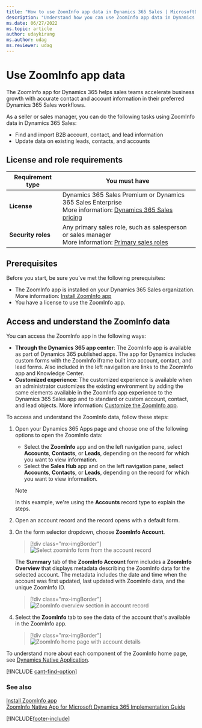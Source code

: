 ```yaml
---
title: "How to use ZoomInfo app data in Dynamics 365 Sales | MicrosoftDocs"
description: "Understand how you can use ZoomInfo app data in Dynamics 365 Sales. Learn how to find and import B2B account, contact, and lead info, or update existing data."
ms.date: 06/27/2022
ms.topic: article
author: udaykirang
ms.author: udag
ms.reviewer: udag
---
```

# Use ZoomInfo app data 

The ZoomInfo app for Dynamics 365 helps sales teams accelerate business growth with accurate contact and account information in their preferred Dynamics 365 Sales workflows. 

As a seller or sales manager, you can do the following tasks using ZoomInfo data in Dynamics 365 Sales:    
-	Find and import B2B account, contact, and lead information   
-	Update data on existing leads, contacts, and accounts

## License and role requirements
| Requirement type | You must have |
|-----------------------|---------|
| **License** | Dynamics 365 Sales Premium or Dynamics 365 Sales Enterprise  <br>More information: [Dynamics 365 Sales pricing](https://dynamics.microsoft.com/sales/pricing/) |
| **Security roles** | Any primary sales role, such as salesperson or sales manager<br>  More information: [Primary sales roles](security-roles-for-sales.md#primary-sales-roles)|


## Prerequisites   

Before you start, be sure you've met the following prerequisites:   
-	The ZoomInfo app is installed on your Dynamics 365 Sales organization. More information: [Install ZoomInfo app](install-zoominfo-app.md)
-	You have a license to use the ZoomInfo app.

## Access and understand the ZoomInfo data   

You can access the ZoomInfo app in the following ways:   
-	**Through the Dynamics 365 app center**: The ZoomInfo app is available as part of Dynamics 365 published apps. The app for Dynamics includes custom forms with the ZoomInfo iframe built into account, contact, and lead forms. Also included in the left navigation are links to the ZoomInfo app and Knowledge Center.
-	**Customized experience**: The customized experience is available when an administrator customizes the existing environment by adding the same elements available in the ZoomInfo app experience to the Dynamics 365 Sales app and to standard or custom account, contact, and lead objects. More information: [Customize the ZoomInfo app](customize-zoominfo-app.md).  

To access and understand the ZoomInfo data, follow these steps:   

1.	Open your Dynamics 365 Apps page and choose one of the following options to open the ZoomInfo data:   
    -	Select the **ZoomInfo** app and on the left navigation pane, select **Accounts**, **Contacts**, or **Leads**, depending on the record for which you want to view information.
    -	Select the **Sales Hub** app and on the left navigation pane, select **Accounts**, **Contacts**, or **Leads**, depending on the record for which you want to view information.
 
    >[!NOTE]
    >In this example, we're using the **Accounts** record type to explain the steps.   

2.	Open an account record and the record opens with a default form. 
3.	On the form selector dropdown, choose **ZoomInfo Account**.

    > [!div class="mx-imgBorder"]
    > ![Select zoominfo form from the account record](media/zoominfo-select-zoominfo-form-account.png "Select zoominfo form from the account record")
 
    The **Summary** tab of the **ZoomInfo Account** form includes a **ZoomInfo Overview** that displays metadata describing the ZoomInfo data for the selected account. The metadata includes the date and time when the account was first updated, last updated with ZoomInfo data, and the unique ZoomInfo ID.

    > [!div class="mx-imgBorder"]
    > ![ZoomInfo overview section in account record](media/zoominfo-overview-section-account.png "ZoomInfo overview section in account record")

4.	Select the **ZoomInfo** tab to see the data of the account that's available in the ZoomInfo app.    

    > [!div class="mx-imgBorder"]
    > ![ZoomInfo home page with account details](media/zoominfo-account-details-home-page.png "ZoomInfo home page with account details")

 
To understand more about each component of the ZoomInfo home page, see [Dynamics Native Application](https://university.zoominfo.com/learn/article/implementation-guide-dynamics-native-application).

[!INCLUDE [cant-find-option](../includes/cant-find-option.md)]

### See also

[Install ZoomInfo app](install-zoominfo-app.md)   
[ZoomInfo Native App for Microsoft Dynamics 365 Implementation Guide](https://tech-docs.zoominfo.com/microsoft-dynamics-native-app-implementation-guide.pdf)

[!INCLUDE[footer-include](../includes/footer-banner.md)]
